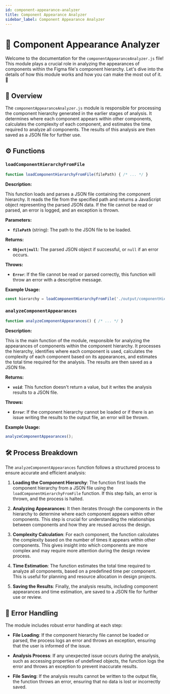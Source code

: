 ```yaml
---
id: component-appearance-analyzer
title: Component Appearance Analyzer
sidebar_label: Component Appearance Analyzer
---
```


# 🎨 Component Appearance Analyzer

Welcome to the documentation for the `componentAppearanceAnalyzer.js` file! This module plays a crucial role in analyzing the appearances of components within the Figma file's component hierarchy. Let's dive into the details of how this module works and how you can make the most out of it. 🚀

## 📝 Overview

The `componentAppearanceAnalyzer.js` module is responsible for processing the component hierarchy generated in the earlier stages of analysis. It determines where each component appears within other components, calculates the complexity of each component, and estimates the time required to analyze all components. The results of this analysis are then saved as a JSON file for further use.

## ⚙️ Functions

### `loadComponentHierarchyFromFile`

```javascript
function loadComponentHierarchyFromFile(filePath) { /* ... */ }
```

**Description:**

This function loads and parses a JSON file containing the component hierarchy. It reads the file from the specified path and returns a JavaScript object representing the parsed JSON data. If the file cannot be read or parsed, an error is logged, and an exception is thrown.

**Parameters:**

- **`filePath`** (string): The path to the JSON file to be loaded.

**Returns:**

- **`Object|null`**: The parsed JSON object if successful, or `null` if an error occurs.

**Throws:**

- **`Error`**: If the file cannot be read or parsed correctly, this function will throw an error with a descriptive message.

**Example Usage:**

```javascript
const hierarchy = loadComponentHierarchyFromFile('./output/componentHierarchy.json');
```

### `analyzeComponentAppearances`

```javascript
function analyzeComponentAppearances() { /* ... */ }
```

**Description:**

This is the main function of the module, responsible for analyzing the appearances of components within the component hierarchy. It processes the hierarchy, identifies where each component is used, calculates the complexity of each component based on its appearances, and estimates the total time required for the analysis. The results are then saved as a JSON file.

**Returns:**

- **`void`**: This function doesn't return a value, but it writes the analysis results to a JSON file.

**Throws:**

- **`Error`**: If the component hierarchy cannot be loaded or if there is an issue writing the results to the output file, an error will be thrown.

**Example Usage:**

```javascript
analyzeComponentAppearances();
```

## 🛠️ Process Breakdown

The `analyzeComponentAppearances` function follows a structured process to ensure accurate and efficient analysis:

1. **Loading the Component Hierarchy**: The function first loads the component hierarchy from a JSON file using the `loadComponentHierarchyFromFile` function. If this step fails, an error is thrown, and the process is halted.

2. **Analyzing Appearances**: It then iterates through the components in the hierarchy to determine where each component appears within other components. This step is crucial for understanding the relationships between components and how they are reused across the design.

3. **Complexity Calculation**: For each component, the function calculates the complexity based on the number of times it appears within other components. This gives insight into which components are more complex and may require more attention during the design review process.

4. **Time Estimation**: The function estimates the total time required to analyze all components, based on a predefined time per component. This is useful for planning and resource allocation in design projects.

5. **Saving the Results**: Finally, the analysis results, including component appearances and time estimation, are saved to a JSON file for further use or review.

## 🚨 Error Handling

The module includes robust error handling at each step:

- **File Loading**: If the component hierarchy file cannot be loaded or parsed, the process logs an error and throws an exception, ensuring that the user is informed of the issue.
  
- **Analysis Process**: If any unexpected issue occurs during the analysis, such as accessing properties of undefined objects, the function logs the error and throws an exception to prevent inaccurate results.

- **File Saving**: If the analysis results cannot be written to the output file, the function throws an error, ensuring that no data is lost or incorrectly saved.
